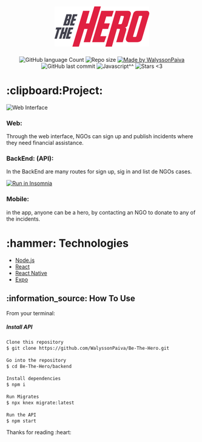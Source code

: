 <h1 align="center">
    <img alt="BeTheHero" title="#BeTheHero" src="frontend/src/assets/logo.svg" width="250px" />
</h1>
<p align="center">
  <img alt="GitHub language Count" src="https://img.shields.io/github/languages/count/WalyssonPaiva/Be-The-Hero">

  <img alt="Repo size" src="https://img.shields.io/github/repo-size/WalyssonPaiva/Be-The-Hero">
	
  <a target="_blank" href="https://www.linkedin.com/in/walyssonpaiva">
    <img alt="Made by WalyssonPaiva" src="https://img.shields.io/badge/Made%20By-WalyssonPaiva-brightgreen">
  </a>

  <a>
    <img alt="GitHub last commit" src="https://img.shields.io/github/last-commit/WalyssonPaiva/Be-The-Hero">
  </a>

  <a>
    <img alt="Javascript^^" src="https://img.shields.io/github/languages/top/WalyssonPaiva/Be-The-Hero">
  </a>
  <img alt="Stars <3" src="https://img.shields.io/github/stars/WalyssonPaiva/Be-The-Hero?style=social">
</p>
<h1>
  :clipboard:Project:
</h1>
<img alt="Web Interface" src="https://user-images.githubusercontent.com/41702724/77866990-b845a480-720b-11ea-9a74-2bc64a2f7f68.png">
<h3>Web:</h3>
<p>Through the web interface, NGOs can sign up and publish incidents where they need financial assistance.</p>


<h3>BackEnd: (API):</h3>
<p>In the BackEnd are many routes for sign up, sig in and list de NGOs cases.</p>
<a href="https://insomnia.rest/run/?label=Be%20The%20Hero&uri=https%3A%2F%2Fraw.githubusercontent.com%2FWalyssonPaiva%2FBe-The-Hero%2Fmaster%2FInsomnia_2020-03-29.json" target="_blank"><img src="https://insomnia.rest/images/run.svg" alt="Run in Insomnia"></a>

<h3>Mobile:</h3>
<p>in the app, anyone can be a hero, by contacting an NGO to donate to any of the incidents.</p>
<h1>:hammer: Technologies</h1>
<ul>
<li> <a href="https://nodejs.org/en/" target="_blank">Node.js </a></li>
<li> <a href="https://reactjs.org" target="_blank">React</a></li>
<li> <a href="https://facebook.github.io/react-native/" target="_blank">React Native</a></li>
<li> <a href="https://expo.io/" target="_blank">Expo</a></li>
</ul>

<h2>:information_source: How To Use </h2>

From your terminal:

<h5> Install API</h5>

``` 
Clone this repository
$ git clone https://github.com/WalyssonPaiva/Be-The-Hero.git

Go into the repository
$ cd Be-The-Hero/backend

Install dependencies
$ npm i

Run Migrates
$ npx knex migrate:latest 

Run the API
$ npm start

```
<p>Thanks for reading :heart:</p
